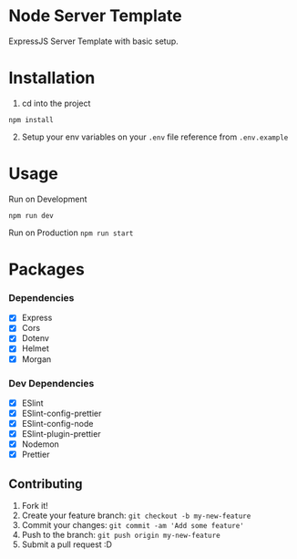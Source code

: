 # Node Server Template

ExpressJS Server Template with basic setup.

# Installation

1. cd into the project

`npm install`

2. Setup your env variables on your `.env` file reference from `.env.example`

# Usage

Run on Development

`npm run dev`

Run on Production
`npm run start`

# Packages

### Dependencies

- [x] Express
- [x] Cors
- [x] Dotenv
- [x] Helmet
- [x] Morgan

### Dev Dependencies

- [x] ESlint
- [x] ESlint-config-prettier
- [x] ESlint-config-node
- [x] ESlint-plugin-prettier
- [x] Nodemon
- [x] Prettier

## Contributing

1. Fork it!
2. Create your feature branch: `git checkout -b my-new-feature`
3. Commit your changes: `git commit -am 'Add some feature'`
4. Push to the branch: `git push origin my-new-feature`
5. Submit a pull request :D
